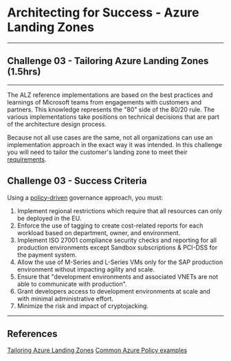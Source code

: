 # Architecting for Success - Azure Landing Zones

---

## Challenge 03 - Tailoring Azure Landing Zones (1.5hrs)

---

The ALZ reference implementations are based on the best practices and learnings of Microsoft teams from engagements with customers and partners. This knowledge represents the "80" side of the 80/20 rule. The various implementations take positions on technical decisions that are part of the architecture design process.

Because not all use cases are the same, not all organizations can use an implementation approach in the exact way it was intended. In this challenge you will need to tailor the customer's landing zone to meet their [requirements](./readme.md).

## Challenge 03 - Success Criteria

Using a [policy-driven](https://learn.microsoft.com/en-us/azure/cloud-adoption-framework/ready/enterprise-scale/dine-guidance) governance approach, you must:

1. Implement regional restrictions which require that all resources can only be deployed in the EU.
2. Enforce the use of tagging to create cost-related reports for each workload based on department, owner, and environment.
3. Implement ISO 27001 compliance security checks and reporting for all production environments except Sandbox subscriptions & PCI-DSS for the payment system.
4. Allow the use of M-Series and L-Series VMs only for the SAP production environment without impacting agility and scale.
5. Ensure that "development environments and associated VNETs are not able to communicate with production".
6. Grant developers access to development environments at scale and with minimal administrative effort.
7. Minimize the risk and impact of cryptojacking.

---

## References

[Tailoring Azure Landing Zones](https://docs.microsoft.com/en-us/azure/cloud-adoption-framework/ready/landing-zone/tailoring-azure-landing-zones)
[Common Azure Policy examples](https://docs.microsoft.com/en-us/azure/cloud-adoption-framework/ready/azure-best-practices/common-azure-policy-examples)
